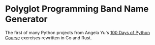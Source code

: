 # Polyglot Programming Band Name Generator

The first of many Python projects from Angela Yu's [100 Days of Python Course](https://www.udemy.com/course/100-days-of-code/) exercises rewritten in Go and Rust.


